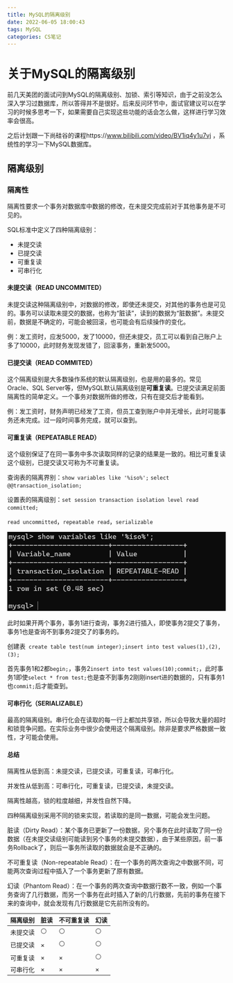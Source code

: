 ```yaml
---
title: MySQL的隔离级别
date: 2022-06-05 18:00:43
tags: MySQL
categories: CS笔记
---
```


# 关于MySQL的隔离级别

前几天美团的面试问到MySQL的隔离级别、加锁、索引等知识，由于之前没怎么深入学习过数据库，所以答得并不是很好。后来反问环节中，面试官建议可以在学习的时候多思考一下，如果需要自己实现这些功能的话会怎么做，这样进行学习效率会很高。

之后计划跟一下尚硅谷的课程https://www.bilibili.com/video/BV1iq4y1u7vj ，系统性的学习一下MySQL数据库。

<!--more-->

## 隔离级别

### 隔离性

隔离性要求一个事务对数据库中数据的修改，在未提交完成前对于其他事务是不可见的。

SQL标准中定义了四种隔离级别：

- 未提交读
- 已提交读
- 可重复读
- 可串行化

#### 未提交读（READ UNCOMMITED）

未提交读这种隔离级别中，对数据的修改，即使还未提交，对其他的事务也是可见的。事务可以读取未提交的数据，也称为“脏读”，读到的数据为“脏数据”。未提交前，数据是不确定的，可能会被回滚，也可能会有后续操作的变化。

例：发工资时，应发5000，发了10000，但还未提交，员工可以看到自己账户上多了10000，此时财务发现发错了，回滚事务，重新发5000。

#### 已提交读（READ COMMITED）

这个隔离级别是大多数操作系统的默认隔离级别，也是用的最多的。常见Oracle、SQL Server等，但MySQL默认隔离级别是**可重复读**。已提交读满足前面隔离性的简单定义。一个事务对数据所做的修改，只有在提交后才能看到。

例：发工资时，财务声明已经发了工资，但员工查到账户中并无增长，此时可能事务还未完成。过一段时间事务完成，就可以查到。

#### 可重复读（REPEATABLE READ）

这个级别保证了在同一事务中多次读取同样的记录的结果是一致的。相比可重复读这个级别，已提交读又可称为不可重复读。

查询表的隔离界别：`show variables like '%iso%';` `select @@transaction_isolation;`

设置表的隔离级别：`set session transaction isolation level read committed;` 

`read uncommitted`，`repeatable read`，`serializable`

![img](https://raw.githubusercontent.com/bevancheng/imgrepo/main/202206052109527.png?token=AHMFLSEUNLAYZXZ7733BWNLCTSVVM)

此时如果开两个事务，事务1进行查询，事务2进行插入，即使事务2提交了事务，事务1也是查询不到事务2提交了的事务的。

创建表` create table test(num integer);insert into test values(1),(2),(3);`

首先事务1和2都`begin;`，事务2`insert into test values(10);commit;`，此时事务1即使`select * from test;`也是查不到事务2刚刚insert进的数据的，只有事务1也`commit;`后才能查到。

#### 可串行化（SERIALIZABLE）

最高的隔离级别。串行化会在读取的每一行上都加共享锁，所以会导致大量的超时和锁竞争问题。在实际业务中很少会使用这个隔离级别。除非是要求严格数据一致性，才可能会使用。

#### 总结

隔离性从低到高：未提交读，已提交读，可重复读，可串行化。

并发性从低到高：可串行化，可重复读，已提交读，未提交读。

隔离性越高，锁的粒度越细，并发性自然下降。

四种隔离级别采用不同的锁来实现，若读取的是同一数据，可能会发生问题。

脏读（Dirty Read）：某个事务已更新了一份数据，另个事务在此时读取了同一份数据（在未提交读级别可能读到另个事务的未提交数据），由于某些原因，前一事务Rollback了，则后一事务所读取的数据就会是不正确的。

不可重复读（Non-repeatable Read）：在一个事务的两次查询之中数据不同，可能两次查询过程中插入了一个事务更新了原有数据。

幻读（Phantom Read）：在一个事务的两次查询中数据行数不一致，例如一个事务查询了几行数据，而另一个事务在此时插入了新的几行数据，先前的事务在接下来的查询中，就会发现有几行数据是它先前所没有的。

| 隔离级别 | 脏读 | 不可重复读 | 幻读 |
| -------- | ---- | ---------- | ---- |
| 未提交读 | ⚪    | ⚪          | ⚪    |
| 已提交读 | ×    | ⚪          | ⚪    |
| 可重复读 | ×    | ×          | ⚪    |
| 可串行化 | ×    | ×          | ×    |


